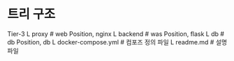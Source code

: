 # 트리 구조
Tier-3
    L proxy                 # web Position, nginx
    L backend               # was Position, flask
    L db                    # db  Position, db
    L docker-compose.yml    # 컴포즈 정의 파일
    L readme.md             # 설명 파일